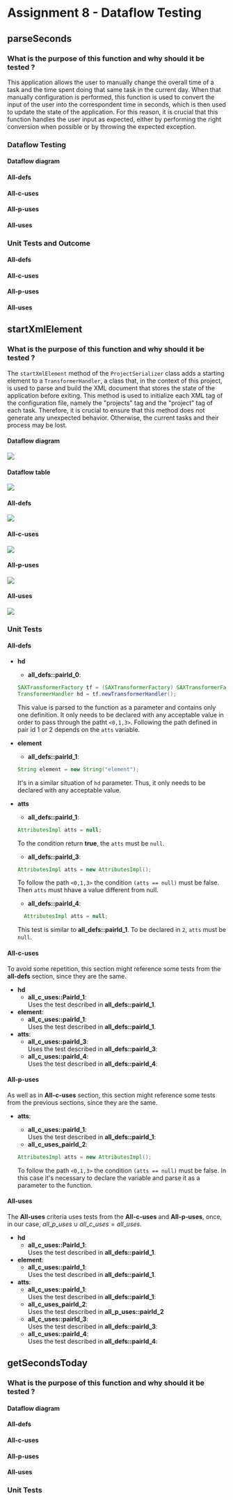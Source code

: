 # Assignment 8 - Dataflow Testing

## parseSeconds 

### What is the purpose of this function and why should it be tested ?

This application allows the user to manually change the overall time of a task and the time spent doing that same task in the current day. When that manually configuration is performed, this function is used to convert the input of the user into the correspondent time in seconds, which is then used to update the state of the application. For this reason, it is crucial that this function handles the user input as expected, either by performing the right conversion when possible or by throwing the expected exception. 

### Dataflow Testing
<!-- for each variable. We are interesting in seeing a tabular summary for each variable, as the one presented in lecture #9 and all paths for each coverage criteria: all-defs, all-c-uses, all-p-uses, and all-uses.-->
#### Dataflow diagram 

#### All-defs 

#### All-c-uses 

#### All-p-uses 

#### All-uses 

### Unit Tests and Outcome
<!-- for each coverage criteria -->

#### All-defs 

#### All-c-uses 

#### All-p-uses 

#### All-uses 

## startXmlElement

### What is the purpose of this function and why should it be tested ?

The `startXmlElement` method of the `ProjectSerializer` class adds a starting element to a `TransformerHandler`, a class that, in the context of this project, is used to parse and build the XML document that stores the state of the application before exiting. This method is used to initialize each XML tag of the configuration file, namely the "projects" tag and the "project" tag of each task. Therefore, it is crucial to ensure that this method does not generate any unexpected behavior. Otherwise, the current tasks and their process may be lost.

#### Dataflow diagram 

![](./images/diagram_startXmlElement.png)

#### Dataflow table 

![](./images/tables_startXmlElement.png)

#### All-defs 
![](./images/alldefs-startXmlElement.png)

#### All-c-uses 
![](./images/allcuses_startXmlElement.png)
#### All-p-uses 
![](./images/allpuses_startXmlElement.png)

#### All-uses 
![](./images/alluses_startXmlElement.png)

### Unit Tests
<!-- for each coverage criteria -->
#### All-defs 
- **hd**
  - **all_defs::pairId_0**:   

  ```java
  SAXTransformerFactory tf = (SAXTransformerFactory) SAXTransformerFactory.newInstance();
  TransformerHandler hd = tf.newTransformerHandler();
  ```` 

    This value is parsed to the function as a parameter and contains only one definition. It only needs to be declared with any acceptable value in order to pass through the patht `<0,1,3>`. Following the path defined in pair id 1 or 2 depends on the `atts` variable. 

- **element**
  - **all_defs::pairId_1**: 
  ```java
  String element = new String("element"); 
  ```

  It's in a similar situation of `hd` parameter. Thus, it only needs to be declared with any acceptable value. 

- **atts**

  - **all_defs::pairId_1**: 

  ```java 
  AttributesImpl atts = null; 
  ```

  To the condition return **true**, the `atts` must be `null`. 
  - **all_defs::pairId_3**:  

  ```java
  AttributesImpl atts = new AttributesImpl();
  ```

  To follow the path `<0,1,3>` the condition `(atts == null)` must be false. Then `atts` must hhave a value different from null. 
    - **all_defs::pairId_4**: 

    ```java
      AttributesImpl atts = null; 
    ```
    This test is similar to **all_defs::pairId_1**. To be declared in `2`, `atts` must be `null`. 
#### All-c-uses
To avoid some repetition, this section might reference some tests from the **all-defs** section, since they are the same. 

- **hd**
  - **all_c_uses::PairId_1**:   
  Uses the test described in **all_defs::pairId_1**. 
- **element**: 
  - **all_c_uses::pairId_1**:   
  Uses the test described in **all_defs::pairId_1**. 
- **atts**: 
  - **all_c_uses::pairId_3**:  
  Uses the test described in **all_defs::pairId_3**: 
  - **all_c_uses::pairId_4**:   
  Uses the test described in **all_defs::pairId_4**: 


#### All-p-uses
As well as in **All-c-uses** section, this section might reference some tests from the previous sections, since they are the same. 

- **atts**: 
  - **all_c_uses::pairId_1**:  
  Uses the test described in **all_defs::pairId_1**: 
  - **all_c_uses_pairId_2**:    
  ```java
  AttributesImpl atts = new AttributesImpl();
  ```   

  To follow the path `<0,1,3>` the condition `(atts == null)` must be false. In this case it's necessary to declare the variable and parse it as a parameter to the function.  
#### All-uses

The **All-uses** criteria uses tests from the **All-c-uses** and **All-p-uses**, once, in our case, $all\_p\_uses\cup all\_c\_uses = all\_uses$. 

- **hd**
  - **all_c_uses::PairId_1**:   
  Uses the test described in **all_defs::pairId_1**. 
- **element**: 
  - **all_c_uses::pairId_1**:   
  Uses the test described in **all_defs::pairId_1**. 
- **atts**: 
  - **all_c_uses::pairId_1**:  
  Uses the test described in **all_defs::pairId_1**: 
  - **all_c_uses_pairId_2**:    
  Uses the test described in **all_p_uses::pairId_2** 
  - **all_c_uses::pairId_3**:  
  Uses the test described in **all_defs::pairId_3**: 
  - **all_c_uses::pairId_4**:   
  Uses the test described in **all_defs::pairId_4**: 


## getSecondsToday 

### What is the purpose of this function and why should it be tested ?
<!-- Why test this function? AKA copy paste --> 

#### Dataflow diagram 

#### All-defs 

#### All-c-uses 

#### All-p-uses 

#### All-uses 

### Unit Tests
<!-- for each coverage criteria -->
